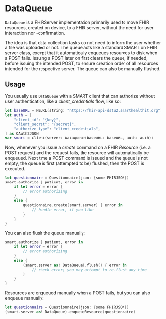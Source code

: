 DataQueue
=========

`DataQueue` is a FHIRServer implementation primarily used to move FHIR resources, created on device, to a FHIR server, without the need for user interaction nor -confirmation.

The idea is that data collection tasks do not need to inform the user whether a file was uploaded or not.
The queue acts like a standard SMART on FHIR server class, except that it automatically enqueues resources to disk when a POST fails.
Issuing a POST later on first clears the queue, if needed, before issuing the intended POST, to ensure creation order of all resources intended for the respective server.
The queue can also be manually flushed.

Usage
-----

You usually use `DataQueue` with a SMART client that can authorize without user authentication, like a _client_credentials_ flow, like so:

```swift
let baseURL = NSURL(string: "https://fhir-api-dstu2.smarthealthit.org")
let auth = [
    "client_id": "{key}",
    "client_secret": "{secret}",
    "authorize_type": "client_credentials",
] as OAuth2JSON
var smart = Client(server: DataQueue(baseURL: baseURL, auth: auth))
```

Now, whenever you issue a _create_ command on a FHIR _Resource_ (i.e. a POST request) and the request fails, the resource will automatically be enqueued.
Next time a POST command is issued and the queue is not empty, the queue is first (attempted to be) flushed, then the POST is executed.

```swift
let questionnaire = Questionnaire(json: {some FHIRJSON})
smart.authorize { patient, error in
    if let error = error {
        // error authorizing
    }
    else {
        questionnaire.create(smart.server) { error in
            // handle error, if you like
        }
    }
}
```

You can also flush the queue manually:

```swift
smart.authorize { patient, error in
    if let error = error {
        // error authorizing
    }
    else {
        (smart.server as! DataQueue).flush() { error in
            // check error; you may attempt to re-flush any time
        }
    }
}
```

Resources are enqueued manually when a POST fails, but you can also enqueue manually:

```swift
let questionnaire = Questionnaire(json: {some FHIRJSON})
(smart.server as! DataQueue).enqueueResource(questionnaire)
```
